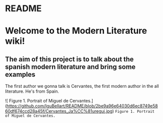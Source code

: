 # README
# Welcome to the Modern Literature wiki!
## The aim of this project is to talk about the spanish modern literature and bring some examples

The first author we gonna talk is Cervantes, the first modern author in the all literature. He's from Spain.

![ Figure 1. Portrait of Miguel de Cervantes.] (https://github.com/IguBellart/README/blob/2be9a96e64030d6ec8749e5860df674ccd28a45f/Cervantes_Ja%CC%81uregui.jpg)
`Figure 1. Portrait of Miguel de Cervantes.`
